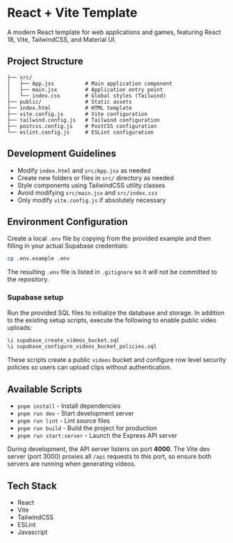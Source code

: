 # React + Vite Template

A modern React template for web applications and games, featuring React 18, Vite, TailwindCSS, and Material UI.

## Project Structure

```
├── src/
│   ├── App.jsx          # Main application component
│   ├── main.jsx         # Application entry point
│   └── index.css        # Global styles (Tailwind)
├── public/              # Static assets
├── index.html           # HTML template
├── vite.config.js       # Vite configuration
├── tailwind.config.js   # Tailwind configuration
├── postcss.config.js    # PostCSS configuration
└── eslint.config.js     # ESLint configuration
```

## Development Guidelines

- Modify `index.html` and `src/App.jsx` as needed
- Create new folders or files in `src/` directory as needed
- Style components using TailwindCSS utility classes
- Avoid modifying `src/main.jsx` and `src/index.css`
- Only modify `vite.config.js` if absolutely necessary

## Environment Configuration

Create a local `.env` file by copying from the provided example and then
filling in your actual Supabase credentials:

```bash
cp .env.example .env
```

The resulting `.env` file is listed in `.gitignore` so it will not be committed
to the repository.

### Supabase setup

Run the provided SQL files to initialize the database and storage. In addition
to the existing setup scripts, execute the following to enable public video
uploads:

```sql
\i supabase_create_videos_bucket.sql
\i supabase_configure_videos_bucket_policies.sql
```

These scripts create a public `videos` bucket and configure row level security
policies so users can upload clips without authentication.

## Available Scripts
- `pnpm install` - Install dependencies
- `pnpm run dev` - Start development server
- `pnpm run lint` - Lint source files
- `pnpm run build` - Build the project for production
- `pnpm run start:server` - Launch the Express API server

During development, the API server listens on port **4000**. The Vite dev
server (port 3000) proxies all `/api` requests to this port, so ensure both
servers are running when generating videos.

## Tech Stack

- React
- Vite
- TailwindCSS
- ESLint
- Javascript
